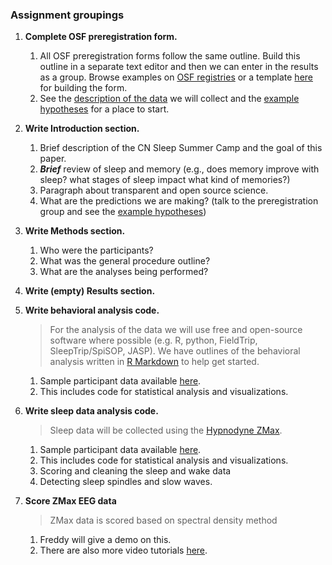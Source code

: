 ### Assignment groupings


1. **Complete OSF preregistration form.**
    1. All OSF preregistration forms follow the same outline. Build this outline in a separate text editor and then we can enter in the results as a group. Browse examples on [OSF registries](https://osf.io/registries) or a template [here](https://docs.google.com/document/d/1DaNmJEtBy04bq1l5OxS4JAscdZEkUGATURWwnBKLYxk/edit?pli=1) for building the form.
    2. See the [description of the data](https://github.com/remrama/SSSSLEEPING#summary-of-collected-data) we will collect and the [example hypotheses](https://github.com/remrama/SSSSLEEPING#example-hypotheses) for a place to start.


2. **Write Introduction section.**
    1. Brief description of the CN Sleep Summer Camp and the goal of this paper.
    2. **_Brief_** review of sleep and memory (e.g., does memory improve with sleep? what stages of sleep impact what kind of memories?)
    3. Paragraph about transparent and open source science.
    4. What are the predictions we are making? (talk to the preregistration group and see the [example hypotheses](https://github.com/remrama/SSSSLEEPING#example-hypotheses))


3. **Write Methods section.**
    1. Who were the participants?
    2. What was the general procedure outline?
    3. What are the analyses being performed?


4. **Write (empty) Results section.**


5. **Write behavioral analysis code.**
    
    > For the analysis of the data we will use free and open-source software where possible (e.g. R, python, FieldTrip, SleepTrip/SpiSOP, JASP). We have outlines of the behavioral analysis written in [R Markdown](./simulated_behavioural_data/SSSSLEEPINGd_simulation_beh_data.Rmd) to help get started.

    1. Sample participant data available [here](./simulated_behavioural_data).
    2. This includes code for statistical analysis and visualizations.


6. **Write sleep data analysis code.**

    > Sleep data will be collected using the [Hypnodyne ZMax](http://hypnodynecorp.com/).

    1. Sample participant data available [here](./simulated_behavioural_data).
    2. This includes code for statistical analysis and visualizations.
    3. Scoring and cleaning the sleep and wake data
    4. Detecting sleep spindles and slow waves.
    

7. **Score ZMax EEG data**

    > ZMax data is scored based on spectral density method
    
    1. Freddy will give a demo on this.
    2. There are also more video tutorials [here](http://hypnodynecorp.com/videotuts.php).
